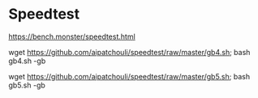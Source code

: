 # Speedtest

https://bench.monster/speedtest.html

wget https://github.com/aipatchouli/speedtest/raw/master/gb4.sh; bash gb4.sh -gb

wget https://github.com/aipatchouli/speedtest/raw/master/gb5.sh; bash gb5.sh -gb
